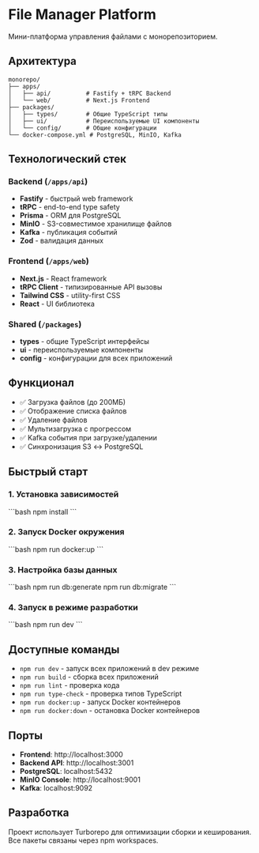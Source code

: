 # File Manager Platform

Мини-платформа управления файлами с монорепозиторием.

## Архитектура

```
monorepo/
├── apps/
│   ├── api/          # Fastify + tRPC Backend
│   └── web/          # Next.js Frontend
├── packages/
│   ├── types/        # Общие TypeScript типы
│   ├── ui/           # Переиспользуемые UI компоненты
│   └── config/       # Общие конфигурации
└── docker-compose.yml # PostgreSQL, MinIO, Kafka
```

## Технологический стек

### Backend (`/apps/api`)
- **Fastify** - быстрый web framework
- **tRPC** - end-to-end type safety
- **Prisma** - ORM для PostgreSQL
- **MinIO** - S3-совместимое хранилище файлов
- **Kafka** - публикация событий
- **Zod** - валидация данных

### Frontend (`/apps/web`)
- **Next.js** - React framework
- **tRPC Client** - типизированные API вызовы
- **Tailwind CSS** - utility-first CSS
- **React** - UI библиотека

### Shared (`/packages`)
- **types** - общие TypeScript интерфейсы
- **ui** - переиспользуемые компоненты
- **config** - конфигурации для всех приложений

## Функционал

- ✅ Загрузка файлов (до 200МБ)
- ✅ Отображение списка файлов
- ✅ Удаление файлов
- ✅ Мультизагрузка с прогрессом
- ✅ Kafka события при загрузке/удалении
- ✅ Синхронизация S3 ↔ PostgreSQL

## Быстрый старт

### 1. Установка зависимостей
\`\`\`bash
npm install
\`\`\`

### 2. Запуск Docker окружения
\`\`\`bash
npm run docker:up
\`\`\`

### 3. Настройка базы данных
\`\`\`bash
npm run db:generate
npm run db:migrate
\`\`\`

### 4. Запуск в режиме разработки
\`\`\`bash
npm run dev
\`\`\`

## Доступные команды

- `npm run dev` - запуск всех приложений в dev режиме
- `npm run build` - сборка всех приложений
- `npm run lint` - проверка кода
- `npm run type-check` - проверка типов TypeScript
- `npm run docker:up` - запуск Docker контейнеров
- `npm run docker:down` - остановка Docker контейнеров

## Порты

- **Frontend**: http://localhost:3000
- **Backend API**: http://localhost:3001
- **PostgreSQL**: localhost:5432
- **MinIO Console**: http://localhost:9001
- **Kafka**: localhost:9092

## Разработка

Проект использует Turborepo для оптимизации сборки и кеширования.
Все пакеты связаны через npm workspaces. 